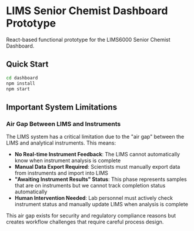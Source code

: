 # LIMS Senior Chemist Dashboard Prototype

React-based functional prototype for the LIMS6000 Senior Chemist Dashboard.

## Quick Start

```bash
cd dashboard
npm install
npm start
```

## Important System Limitations

### Air Gap Between LIMS and Instruments
The LIMS system has a critical limitation due to the "air gap" between the LIMS and analytical instruments. This means:

- **No Real-time Instrument Feedback**: The LIMS cannot automatically know when instrument analysis is complete
- **Manual Data Export Required**: Scientists must manually export data from instruments and import into LIMS
- **"Awaiting Instrument Results" Status**: This phase represents samples that are on instruments but we cannot track completion status automatically
- **Human Intervention Needed**: Lab personnel must actively check instrument status and manually update LIMS when analysis is complete

This air gap exists for security and regulatory compliance reasons but creates workflow challenges that require careful process design.